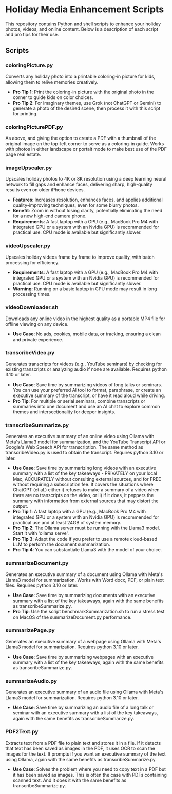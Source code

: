 # Holiday Media Enhancement Scripts

This repository contains Python and shell scripts to enhance your holiday photos, videos, and online content. Below is a description of each script and pro tips for their use.

## Scripts

### coloringPicture.py
Converts any holiday photo into a printable coloring-in picture for kids, allowing them to relive memories creatively.

- **Pro Tip 1**: Print the coloring-in picture with the original photo in the corner to guide kids on color choices.
- **Pro Tip 2**: For imaginary themes, use Grok (not ChatGPT or Gemini) to generate a photo of the desired scene, then process it with this script for printing.

### coloringPicturePDF.py
As above, and giving the option to create a PDF with a thumbnail of the original image on the top-left corner to serve as a coloring-in guide. Works with photos in either landscape or portait mode to make best use of the PDF page real estate.

### imageUpscaler.py
Upscales holiday photos to 4K or 8K resolution using a deep learning neural network to fill gaps and enhance faces, delivering sharp, high-quality results even on older iPhone devices.

- **Features**: Increases resolution, enhances faces, and applies additional quality-improving techniques, even for some blurry photos.
- **Benefit**: Zoom in without losing clarity, potentially eliminating the need for a new high-end camera phone.
- **Requirements**: A fast laptop with a GPU (e.g., MacBook Pro M4 with integrated GPU or a system with an Nvidia GPU) is recommended for practical use. CPU mode is available but significantly slower.

### videoUpscaler.py
Upscales holiday videos frame by frame to improve quality, with batch processing for efficiency.

- **Requirements**: A fast laptop with a GPU (e.g., MacBook Pro M4 with integrated GPU or a system with an Nvidia GPU) is recommended for practical use. CPU mode is available but significantly slower.
- **Warning**: Running on a basic laptop in CPU mode may result in long processing times.

### videoDownloader.sh
Downloads any online video in the highest quality as a portable MP4 file for offline viewing on any device.

- **Use Case**: No ads, cookies, mobile data, or tracking, ensuring a clean and private experience.

### transcribeVideo.py
Generates transcripts for videos (e.g., YouTube seminars) by checking for existing transcripts or analyzing audio if none are available. Requires python 3.10 or later.

- **Use Case**: Save time by summarizing videos of long talks or seminars. You can use your preferred AI tool to format, paraphrase, or create an executive summary of the transcript, or have it read aloud while driving.
- **Pro Tip**: For multiple or serial seminars, combine transcripts or summaries into one document and use an AI chat to explore common themes and intersectionality for deeper insights.

### transcribeSummarize.py
Generates an executive summary of an online video using Ollama with Meta's Llama3 model for summarization, and the YouTube Transcript API or Google's Web Speech API for transcription. The same method as transcribeVideo.py is used to obtain the transcript. Requires python 3.10 or later.

- **Use Case**: Save time by summarizing long videos with an executive summary with a list of the key takeaways - PRIVATELY on your local Mac, ACCURATELY without consulting external sources, and for FREE without requiring a subscription fee. It covers the situations where ChatGPT (et al.) either i) refuses to make a summary of a video when there are no transcripts on the video, or ii) if it does, it peppers the summary with information from external sources that may distort the output.
- **Pro Tip 1**: A fast laptop with a GPU (e.g., MacBook Pro M4 with integrated GPU or a system with an Nvidia GPU) is recommended for practical use and at least 24GB of system memory.
- **Pro Tip 2**: The Ollama server must be running with the Llama3 model. Start it with 'ollama serve'.
- **Pro Tip 3**: Adapt the code if you prefer to use a remote cloud-based LLM to perform the document summarization.
- **Pro Tip 4**: You can substantiate Llama3 with the model of your choice.

### summarizeDocument.py
Generates an executive summary of a document using Ollama with Meta's Llama3 model for summarization. Works with Word docx, PDF, or plain text files. Requires python 3.10 or later.

- **Use Case**: Save time by summarizing documents with an executive summary with a list of the key takeaways, again with the same benefits as transcribeSummarize.py.
- **Pro Tip**: Use the script benchmarkSummarization.sh to run a stress test on MacOS of the summarizeDocument.py performance.

### summarizePage.py
Generates an executive summary of a webpage using Ollama with Meta's Llama3 model for summarization. Requires python 3.10 or later.

- **Use Case**: Save time by summarizing webpages with an executive summary with a list of the key takeaways, again with the same benefits as transcribeSummarize.py.

### summarizeAudio.py
Generates an executive summary of an audio file using Ollama with Meta's Llama3 model for summarization. Requires python 3.10 or later.

- **Use Case**: Save time by summarizing an audio file of a long talk or seminar with an executive summary with a list of the key takeaways, again with the same benefits as transcribeSummarize.py.

### PDF2Text.py
Extracts text from a PDF file to plain text and stores it in a file. If it detects that text has been saved as images in the PDF, it uses OCR to scan the images for the text. It prompts if you want an executive summary of the text using Ollama, again with the same benefits as transcribeSummarize.py.

- **Use Case**: Solves the problem where you need to copy text in a PDF but it has been saved as images. This is often the case with PDFs containing scanned text. And it does it with the same benefits as transcribeSummarize.py.
